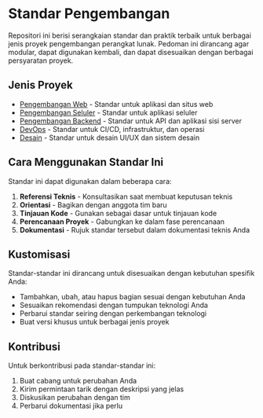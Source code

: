 # Standar Pengembangan 

Repositori ini berisi serangkaian standar dan praktik terbaik untuk berbagai jenis proyek pengembangan perangkat lunak. Pedoman ini dirancang agar modular, dapat digunakan kembali, dan dapat disesuaikan dengan berbagai persyaratan proyek. 

## Jenis Proyek 

- [Pengembangan Web](web/README.md) - Standar untuk aplikasi dan situs web 
- [Pengembangan Seluler](mobile/README.md) - Standar untuk aplikasi seluler 
- [Pengembangan Backend](backend/README.md) - Standar untuk API dan aplikasi sisi server 
- [DevOps](devops/README.md) - Standar untuk CI/CD, infrastruktur, dan operasi 
- [Desain](design/README.md) - Standar untuk desain UI/UX dan sistem desain 

## Cara Menggunakan Standar Ini 

Standar ini dapat digunakan dalam beberapa cara: 

1. **Referensi Teknis** - Konsultasikan saat membuat keputusan teknis 
2. **Orientasi** - Bagikan dengan anggota tim baru 
3. **Tinjauan Kode** - Gunakan sebagai dasar untuk tinjauan kode 
4. **Perencanaan Proyek** - Gabungkan ke dalam fase perencanaan 
5. **Dokumentasi** - Rujuk standar tersebut dalam dokumentasi teknis Anda 

## Kustomisasi 

Standar-standar ini dirancang untuk disesuaikan dengan kebutuhan spesifik Anda: 

- Tambahkan, ubah, atau hapus bagian sesuai dengan kebutuhan Anda 
- Sesuaikan rekomendasi dengan tumpukan teknologi Anda 
- Perbarui standar seiring dengan perkembangan teknologi 
- Buat versi khusus untuk berbagai jenis proyek 

## Kontribusi 

Untuk berkontribusi pada standar-standar ini: 

1. Buat cabang untuk perubahan Anda 
2. Kirim permintaan tarik dengan deskripsi yang jelas 
3. Diskusikan perubahan dengan tim 
4. Perbarui dokumentasi jika perlu